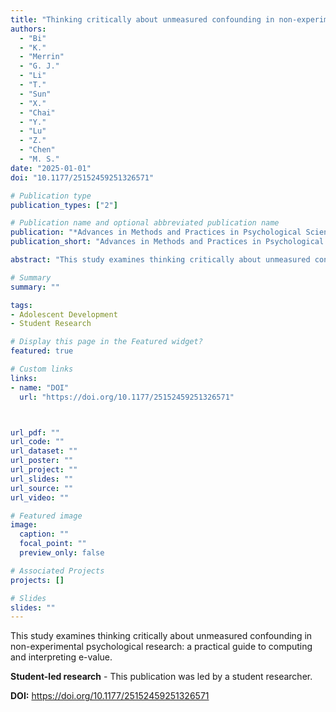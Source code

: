 ```yaml
---
title: "Thinking critically about unmeasured confounding in non-experimental psychological research: A practical guide to computing and interpreting E-value (Student-led research)"
authors:
  - "Bi"
  - "K."
  - "Merrin"
  - "G. J."
  - "Li"
  - "T."
  - "Sun"
  - "X."
  - "Chai"
  - "Y."
  - "Lu"
  - "Z."
  - "Chen"
  - "M. S."
date: "2025-01-01"
doi: "10.1177/25152459251326571"

# Publication type
publication_types: ["2"]

# Publication name and optional abbreviated publication name
publication: "*Advances in Methods and Practices in Psychological Science*, 8(2), 1-21"
publication_short: "Advances in Methods and Practices in Psychological Science"

abstract: "This study examines thinking critically about unmeasured confounding in non-experimental psychological research: a practical guide to computing and interpreting e-value."

# Summary
summary: ""

tags:
- Adolescent Development
- Student Research

# Display this page in the Featured widget?
featured: true

# Custom links
links:
- name: "DOI"
  url: "https://doi.org/10.1177/25152459251326571"



url_pdf: ""
url_code: ""
url_dataset: ""
url_poster: ""
url_project: ""
url_slides: ""
url_source: ""
url_video: ""

# Featured image
image:
  caption: ""
  focal_point: ""
  preview_only: false

# Associated Projects
projects: []

# Slides
slides: ""
---
```


This study examines thinking critically about unmeasured confounding in non-experimental psychological research: a practical guide to computing and interpreting e-value.

**Student-led research** - This publication was led by a student researcher.

**DOI:** https://doi.org/10.1177/25152459251326571

